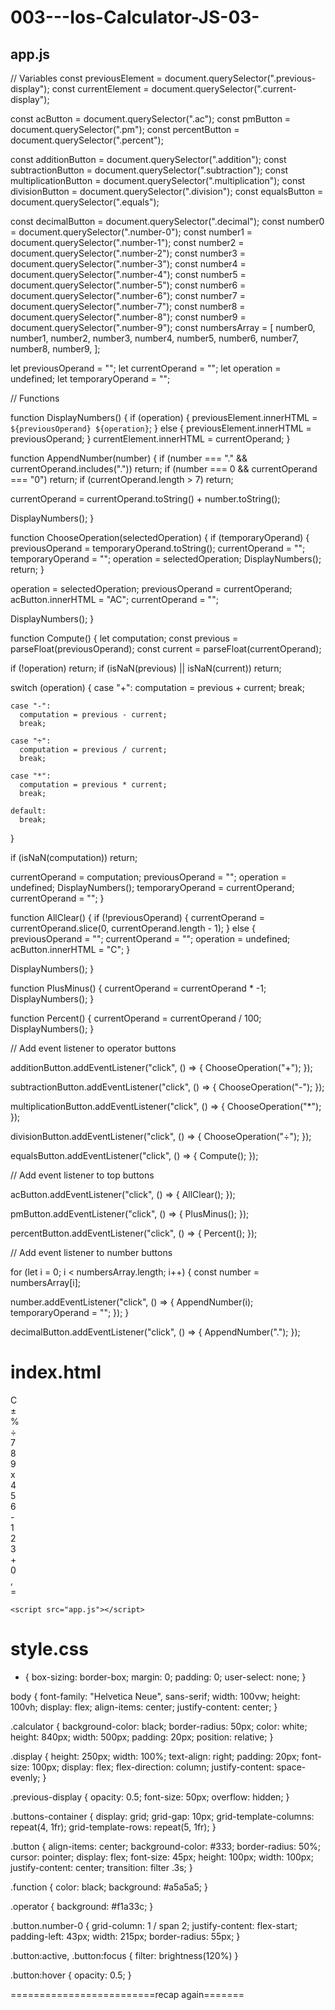 # 003---Ios-Calculator-JS-03-
## app.js
// Variables
const previousElement = document.querySelector(".previous-display");
const currentElement = document.querySelector(".current-display");

const acButton = document.querySelector(".ac");
const pmButton = document.querySelector(".pm");
const percentButton = document.querySelector(".percent");

const additionButton = document.querySelector(".addition");
const subtractionButton = document.querySelector(".subtraction");
const multiplicationButton = document.querySelector(".multiplication");
const divisionButton = document.querySelector(".division");
const equalsButton = document.querySelector(".equals");

const decimalButton = document.querySelector(".decimal");
const number0 = document.querySelector(".number-0");
const number1 = document.querySelector(".number-1");
const number2 = document.querySelector(".number-2");
const number3 = document.querySelector(".number-3");
const number4 = document.querySelector(".number-4");
const number5 = document.querySelector(".number-5");
const number6 = document.querySelector(".number-6");
const number7 = document.querySelector(".number-7");
const number8 = document.querySelector(".number-8");
const number9 = document.querySelector(".number-9");
const numbersArray = [
  number0,
  number1,
  number2,
  number3,
  number4,
  number5,
  number6,
  number7,
  number8,
  number9,
];

let previousOperand = "";
let currentOperand = "";
let operation = undefined;
let temporaryOperand = "";

// Functions

function DisplayNumbers() {
  if (operation) {
    previousElement.innerHTML = `${previousOperand} ${operation}`;
  } else {
    previousElement.innerHTML = previousOperand;
  }
  currentElement.innerHTML = currentOperand;
}

function AppendNumber(number) {
  if (number === "." && currentOperand.includes(".")) return;
  if (number === 0 && currentOperand === "0") return;
  if (currentOperand.length > 7) return;

  currentOperand = currentOperand.toString() + number.toString();

  DisplayNumbers();
}

function ChooseOperation(selectedOperation) {
  if (temporaryOperand) {
    previousOperand = temporaryOperand.toString();
    currentOperand = "";
    temporaryOperand = "";
    operation = selectedOperation;
    DisplayNumbers();
    return;
  }
  
  operation = selectedOperation;
  previousOperand = currentOperand;
  acButton.innerHTML = "AC";
  currentOperand = "";

  DisplayNumbers();
}

function Compute() {
  let computation;
  const previous = parseFloat(previousOperand);
  const current = parseFloat(currentOperand);

  if (!operation) return;
  if (isNaN(previous) || isNaN(current)) return;

  switch (operation) {
    case "+":
      computation = previous + current;
      break;

    case "-":
      computation = previous - current;
      break;

    case "÷":
      computation = previous / current;
      break;

    case "*":
      computation = previous * current;
      break;

    default:
      break;
  }

  if (isNaN(computation)) return;

  currentOperand = computation;
  previousOperand = "";
  operation = undefined;
  DisplayNumbers();
  temporaryOperand = currentOperand;
  currentOperand = "";
}

function AllClear() {
  if (!previousOperand) {
    currentOperand = currentOperand.slice(0, currentOperand.length - 1);
  } else {
    previousOperand = "";
    currentOperand = "";
    operation = undefined;
    acButton.innerHTML = "C";
  }

  DisplayNumbers();
}

function PlusMinus() {
  currentOperand = currentOperand * -1;
  DisplayNumbers();
}

function Percent() {
  currentOperand = currentOperand / 100;
  DisplayNumbers();
}

// Add event listener to operator buttons

additionButton.addEventListener("click", () => {
  ChooseOperation("+");
});

subtractionButton.addEventListener("click", () => {
  ChooseOperation("-");
});

multiplicationButton.addEventListener("click", () => {
  ChooseOperation("*");
});

divisionButton.addEventListener("click", () => {
  ChooseOperation("÷");
});

equalsButton.addEventListener("click", () => {
  Compute();
});

// Add event listener to top buttons

acButton.addEventListener("click", () => {
  AllClear();
});

pmButton.addEventListener("click", () => {
  PlusMinus();
});

percentButton.addEventListener("click", () => {
  Percent();
});

// Add event listener to number buttons

for (let i = 0; i < numbersArray.length; i++) {
  const number = numbersArray[i];

  number.addEventListener("click", () => {
    AppendNumber(i);
    temporaryOperand = "";
  });
}

decimalButton.addEventListener("click", () => {
  AppendNumber(".");
});

# index.html
<!DOCTYPE html>
<html lang="en">
  <head>
    <meta charset="UTF-8" />
    <meta
      name="viewport"
      content="width=device-width, user-scalable=no, initial-scale=1.0, maximum-scale=1.0, minimum-scale=1.0"
    />
    <title>IOS Calculator</title>
    <link rel="stylesheet" href="style.css" />
  </head>
  <body>
    <div class="calculator">
      <div class="display">
        <div class="previous-display"></div>
        <div class="current-display"></div>
      </div>
      <div class="buttons-container">
        <div class="button function ac">C</div>
        <div class="button function pm">±</div>
        <div class="button function percent">%</div>
        <div class="button operator division">÷</div>
        <div class="button number-7">7</div>
        <div class="button number-8">8</div>
        <div class="button number-9">9</div>
        <div class="button operator multiplication">x</div>
        <div class="button number-4">4</div>
        <div class="button number-5">5</div>
        <div class="button number-6">6</div>
        <div class="button operator subtraction">-</div>
        <div class="button number-1">1</div>
        <div class="button number-2">2</div>
        <div class="button number-3">3</div>
        <div class="button operator addition">+</div>
        <div class="button number-0">0</div>
        <div class="button decimal">,</div>
        <div class="button operator equals">=</div>
      </div>
    </div>

    <script src="app.js"></script>
  </body>
</html>

# style.css

* {
  box-sizing: border-box;
  margin: 0;
  padding: 0;
  user-select: none;
}

body {
  font-family: "Helvetica Neue", sans-serif;
  width: 100vw;
  height: 100vh;
  display: flex;
  align-items: center;
  justify-content: center;
}

.calculator {
  background-color: black;
  border-radius: 50px;
  color: white;
  height: 840px;
  width: 500px;
  padding: 20px;
  position: relative;
}

.display {
  height: 250px;
  width: 100%;
  text-align: right;
  padding: 20px;
  font-size: 100px;
  display: flex;
  flex-direction: column;
  justify-content: space-evenly;
}

.previous-display {
  opacity: 0.5;
  font-size: 50px;
  overflow: hidden;
}

.buttons-container {
  display: grid;
  grid-gap: 10px;
  grid-template-columns: repeat(4, 1fr);
  grid-template-rows: repeat(5, 1fr);
}

.button {
  align-items: center;
  background-color: #333;
  border-radius: 50%;
  cursor: pointer;
  display: flex;
  font-size: 45px;
  height: 100px;
  width: 100px;
  justify-content: center;
  transition: filter .3s;
}

.function {
  color: black;
  background: #a5a5a5;
}

.operator {
  background: #f1a33c;
}

.button.number-0 {
  grid-column: 1 / span 2;
  justify-content: flex-start;
  padding-left: 43px;
  width: 215px;
  border-radius: 55px;
}

.button:active,
.button:focus {
  filter: brightness(120%)
}

.button:hover {
  opacity: 0.5;
}


=========================recap again=======
